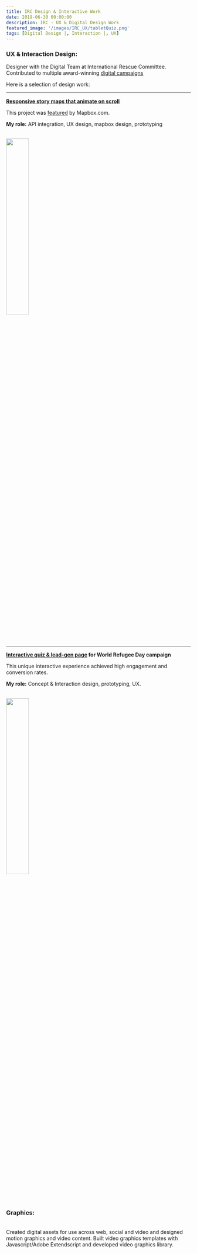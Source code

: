 ```yaml
---
title: IRC Design & Interactive Work
date: 2019-06-30 00:00:00
description: IRC - UX & Digital Design Work
featured_image: '/images/IRC_UX/tabletQuiz.png'
tags: [Digital Design |, Interaction |, UX]
---
```






<h3>UX & Interaction Design:</h3>

Designer with the Digital Team at International Rescue Committee.  
Contributed to multiple award-winning <a href=" https://irc-webbycs.netlify.app/">digital campaigns </a> <br>

Here is a selection of design work:
<br/>
<hr/>
<a href=" https://www.rescue.org/taxonomy/term/553"><strong>Responsive story maps that animate on scroll</strong></a>

This project was <a href="https://blog.mapbox.com/complex-stories-of-positive-change-838fbea805ea">featured</a> by Mapbox.com.

<strong>My role:</strong> API integration, UX design, mapbox design, prototyping

<br/>
<div class="img_row">

<img style="width: 35%; margin: 0 auto;" src="{{ site.baseurl }}/images/IRC_UX/mapSyriaGif2.gif"  alt="" title="display showcase"/>
</div>
<hr/>
<strong><a href=" https://www.rescue.org/taxonomy/term/553">Interactive quiz & lead-gen page</a> for World Refugee Day campaign </strong>

This unique interactive experience achieved high engagement and conversion rates.

<strong>My role:</strong> Concept & Interaction design, prototyping, UX.


<br/>


<img style="width: 35%; margin: 0 auto;" src="{{ site.baseurl }}/images/IRC_UX/mobile_quiz.gif"  alt="" title="display showcase"/>







<h3>Graphics:</h3>
<br/>
Created digital assets for use across web, social and video and designed motion graphics and video content. Built video graphics templates with Javascript/Adobe Extendscript and developed video graphics library. 

<br/>



<div class="gallery" data-columns="3">
   
  <img src="{{ site.baseurl }}/images/IRC_graphic/chartTweet.png" alt="" title=""/>
  <img src="{{ site.baseurl }}/images/IRC_graphic/RescueNow-tweet4.gif" alt="" title=""/>
   <img src="{{ site.baseurl }}/images/IRC_graphic/LukaGraphic.png" alt="" title=""/>
   
   <img src="{{ site.baseurl }}/images/IRC_graphic/border-arrow2.gif" alt="" title=""/>
  <img src="{{ site.baseurl }}/images/IRC_graphic/mapTweet.png" alt="" title=""/>
  <img src="{{ site.baseurl }}/images/IRC_graphic/ventilators.png" alt="" title=""/>

   <img src="{{ site.baseurl }}/images/IRC_graphic/trumpGraph2c.gif" alt="" title=""/>
  

</div>

	